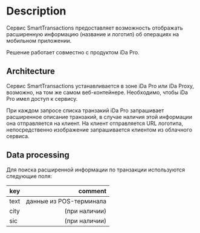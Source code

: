 # Description

Сервис SmartTransactions предоставляет возможность отображать расширенную информацию (название и логотип) об операциях на мобильном приложении.

Решение работает совместно с продуктом iDa Pro.

## Architecture

Сервис SmartTransactions устанавливается в зоне iDa Pro или iDa Proxy, возможно, на том же самом веб-контейнере. Необходимо, чтобы iDa Pro имел доступ к сервису.

При каждом запросе списка транзакий iDa Pro запрашивает расширенное описание транзакий, в случае наличия этой информации она отправляется на клиент.
На клиент отправляется URL логотипа, непосредственно изображение запрашивается клиентом из облачного сервиса.

## Data processing

Для поиска расширенной информации по транзакции используются следующие поля:

key | comment
--- | ---:
text | данные из POS-терминала
city | (при наличии)
sic  | (при наличии)